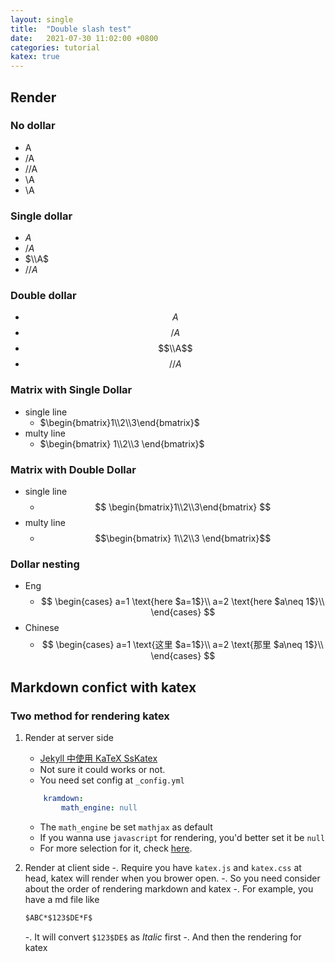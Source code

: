 ```yaml
---
layout: single
title:  "Double slash test"
date:   2021-07-30 11:02:00 +0800
categories: tutorial
katex: true
---
```


## Render

### No dollar

- A
- /A
- //A
- \A
- \\A

### Single dollar

- $A$
- $/A$
- $\\A$
- $//A$

### Double dollar

- $$A$$
- $$/A$$
- $$\\A$$
- $$//A$$

### Matrix with Single Dollar

- single line
  - $\begin{bmatrix}1\\2\\3\end{bmatrix}$
- multy line
  - $\begin{bmatrix}
        1\\2\\3
        \end{bmatrix}$

### Matrix with Double Dollar

- single line
  - $$
    \begin{bmatrix}1\\2\\3\end{bmatrix}
    $$
- multy line
  - $$\begin{bmatrix}
        1\\2\\3
        \end{bmatrix}$$

### Dollar nesting

- Eng
  - $$
      \begin{cases}
          a=1 \text{here $a=1$}\\
          a=2 \text{here $a\neq 1$}\\
      \end{cases}
    $$
- Chinese
  - $$
      \begin{cases}
          a=1 \text{这里 $a=1$}\\
          a=2 \text{那里 $a\neq 1$}\\
      \end{cases}
    $$

## Markdown confict with katex

### Two method for rendering katex

1. Render at server side
   - [Jekyll 中使用 KaTeX SsKatex](https://frankindev.com/2017/02/08/using-katex-in-jekyll/)
   - Not sure it could works or not.
   - You need set config at `_config.yml`

    ```yaml
        kramdown:
            math_engine: null
    ```

   - The `math_engine` be set `mathjax` as default
   - If you wanna use `javascript` for rendering, you'd better set it be `null`
   - For more selection for it, check [here](https://kramdown.gettalong.org/options.html#option-math-engine).
2. Render at client side
   -. Require you have `katex.js` and `katex.css` at head, katex will render when you brower open.
   -. So you need consider about the order of rendering markdown and katex
   -. For example, you have a md file like

    ```markdown
    $ABC*$123$DE*F$
    ```

   -. It will convert `$123$DE$` as *Italic* first
   -. And then the rendering for katex
